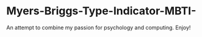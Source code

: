 # Myers-Briggs-Type-Indicator-MBTI-
An attempt to combine my passion for psychology and computing.
Enjoy!
